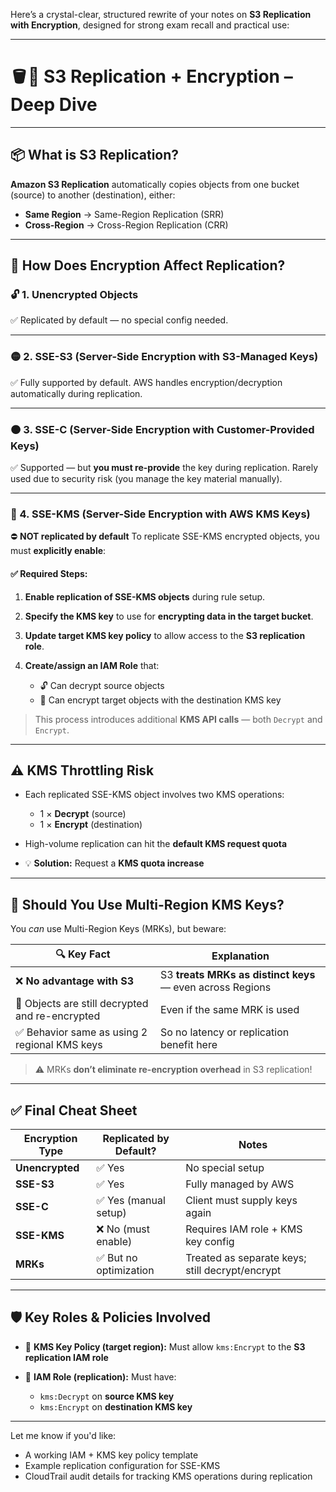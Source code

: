 Here’s a crystal-clear, structured rewrite of your notes on **S3 Replication with Encryption**, designed for strong exam recall and practical use:

---

# 🪣🔁 S3 Replication + Encryption – Deep Dive

---

## 📦 What is S3 Replication?

**Amazon S3 Replication** automatically copies objects from one bucket (source) to another (destination), either:

* **Same Region** → Same-Region Replication (SRR)
* **Cross-Region** → Cross-Region Replication (CRR)

---

## 🔐 How Does Encryption Affect Replication?

### 🔓 1. **Unencrypted Objects**

✅ Replicated by default — no special config needed.

---

### 🟡 2. **SSE-S3 (Server-Side Encryption with S3-Managed Keys)**

✅ Fully supported by default.
AWS handles encryption/decryption automatically during replication.

---

### 🟠 3. **SSE-C (Server-Side Encryption with Customer-Provided Keys)**

✅ Supported — but **you must re-provide** the key during replication.
Rarely used due to security risk (you manage the key material manually).

---

### 🔴 4. **SSE-KMS (Server-Side Encryption with AWS KMS Keys)**

⛔ **NOT replicated by default**
To replicate SSE-KMS encrypted objects, you must **explicitly enable**:

#### ✅ Required Steps:

1. **Enable replication of SSE-KMS objects** during rule setup.
2. **Specify the KMS key** to use for **encrypting data in the target bucket**.
3. **Update target KMS key policy** to allow access to the **S3 replication role**.
4. **Create/assign an IAM Role** that:

   * 🔓 Can decrypt source objects
   * 🔐 Can encrypt target objects with the destination KMS key

> This process introduces additional **KMS API calls** — both `Decrypt` and `Encrypt`.

---

## ⚠️ KMS Throttling Risk

* Each replicated SSE-KMS object involves two KMS operations:

  * 1 × **Decrypt** (source)
  * 1 × **Encrypt** (destination)
* High-volume replication can hit the **default KMS request quota**
* 💡 **Solution:** Request a **KMS quota increase**

---

## 🤔 Should You Use Multi-Region KMS Keys?

You *can* use Multi-Region Keys (MRKs), but beware:

| 🔍 Key Fact                                     | Explanation                                               |
| ----------------------------------------------- | --------------------------------------------------------- |
| ❌ **No advantage with S3**                      | S3 **treats MRKs as distinct keys** — even across Regions |
| 🔁 Objects are still decrypted and re-encrypted | Even if the same MRK is used                              |
| ✅ Behavior same as using 2 regional KMS keys    | So no latency or replication benefit here                 |

> ⚠️ MRKs **don’t eliminate re-encryption overhead** in S3 replication!

---

## ✅ Final Cheat Sheet

| Encryption Type | Replicated by Default? | Notes                                           |
| --------------- | ---------------------- | ----------------------------------------------- |
| **Unencrypted** | ✅ Yes                  | No special setup                                |
| **SSE-S3**      | ✅ Yes                  | Fully managed by AWS                            |
| **SSE-C**       | ✅ Yes (manual setup)   | Client must supply keys again                   |
| **SSE-KMS**     | ❌ No (must enable)     | Requires IAM role + KMS key config              |
| **MRKs**        | ✅ But no optimization  | Treated as separate keys; still decrypt/encrypt |

---

## 🛡️ Key Roles & Policies Involved

* 🔐 **KMS Key Policy (target region):**
  Must allow `kms:Encrypt` to the **S3 replication IAM role**

* 📜 **IAM Role (replication):**
  Must have:

  * `kms:Decrypt` on **source KMS key**
  * `kms:Encrypt` on **destination KMS key**

---

Let me know if you'd like:

* A working IAM + KMS key policy template
* Example replication configuration for SSE-KMS
* CloudTrail audit details for tracking KMS operations during replication
